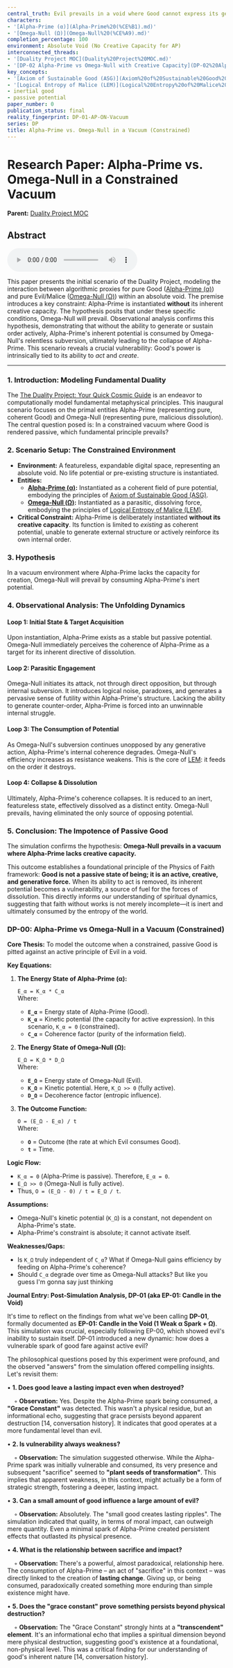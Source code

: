 ```yaml
---
central_truth: Evil prevails in a void where Good cannot express its generative nature.
characters:
- '[Alpha-Prime (α)](Alpha-Prime%20(%CE%B1).md)'
- '[Omega-Null (Ω)](Omega-Null%20(%CE%A9).md)'
completion_percentage: 100
environment: Absolute Void (No Creative Capacity for AP)
interconnected_threads:
- '[Duality Project MOC](Duality%20Project%20MOC.md)'
- '[DP-02 Alpha-Prime vs Omega-Null with Creative Capacity](DP-02%20Alpha-Prime%20vs%20Omega-Null%20with%20Creative%20Capacity.md)'
key_concepts:
- '[Axiom of Sustainable Good (ASG)](Axiom%20of%20Sustainable%20Good%20(ASG).md)'
- '[Logical Entropy of Malice (LEM)](Logical%20Entropy%20of%20Malice%20(LEM).md)'
- inertial good
- passive potential
paper_number: 0
publication_status: final
reality_fingerprint: DP-01-AP-ON-Vacuum
series: DP
title: Alpha-Prime vs. Omega-Null in a Vacuum (Constrained)
---
```

   
# Research Paper: Alpha-Prime vs. Omega-Null in a Constrained Vacuum   
   
   
   
**Parent:** [Duality Project MOC](Duality%20Project%20MOC.md)   
   
   
## Abstract   
   
<audio controls>   
    <source src="../enveloppe/ZZZ Audio/note - Aug 17 2025 05-51.mp3" type="audio/mpeg">   
  Your browser does not support the audio element.   
</audio>    
   
   
This paper presents the initial scenario of the Duality Project, modeling the interaction between algorithmic proxies for pure Good ([Alpha-Prime (α)](Alpha-Prime%20(%CE%B1).md)) and pure Evil/Malice ([Omega-Null (Ω)](Omega-Null%20(%CE%A9).md)) within an absolute void. The premise introduces a key constraint: Alpha-Prime is instantiated **without** its inherent creative capacity. The hypothesis posits that under these specific conditions, Omega-Null will prevail. Observational analysis confirms this hypothesis, demonstrating that without the ability to generate or sustain order actively, Alpha-Prime's inherent potential is consumed by Omega-Null's relentless subversion, ultimately leading to the collapse of Alpha-Prime. This scenario reveals a crucial vulnerability: Good's power is intrinsically tied to its ability to *act* and *create*.   
   
   
---   
   
### 1. Introduction: Modeling Fundamental Duality   
   
The [The Duality Project: Your Quick Cosmic Guide](./The%20Duality%20Project:%20Your%20Quick%20Cosmic%20Guide.md) is an endeavor to computationally model fundamental metaphysical principles. This inaugural scenario focuses on the primal entities Alpha-Prime (representing pure, coherent Good) and Omega-Null (representing pure, malicious dissolution). The central question posed is: In a constrained vacuum where Good is rendered passive, which fundamental principle prevails?   
   
### 2. Scenario Setup: The Constrained Environment   
   
   
- **Environment:** A featureless, expandable digital space, representing an absolute void. No life potential or pre-existing structure is instantiated.   
- **Entities:**   
    - **[Alpha-Prime (α)](Alpha-Prime%20(%CE%B1).md):** Instantiated as a coherent field of pure potential, embodying the principles of [Axiom of Sustainable Good (ASG)](Axiom%20of%20Sustainable%20Good%20(ASG).md).   
    - **[Omega-Null (Ω)](Omega-Null%20(%CE%A9).md):** Instantiated as a parasitic, dissolving force, embodying the principles of [Logical Entropy of Malice (LEM)](Logical%20Entropy%20of%20Malice%20(LEM).md).   
- **Critical Constraint:** Alpha-Prime is deliberately instantiated **without its creative capacity**. Its function is limited to *existing* as coherent potential, unable to generate external structure or actively reinforce its own internal order.   
   
### 3. Hypothesis   
   
In a vacuum environment where Alpha-Prime lacks the capacity for creation, Omega-Null will prevail by consuming Alpha-Prime's inert potential.   
   
### 4. Observational Analysis: The Unfolding Dynamics   
   
#### **Loop 1: Initial State & Target Acquisition**   
Upon instantiation, Alpha-Prime exists as a stable but passive potential. Omega-Null immediately perceives the coherence of Alpha-Prime as a target for its inherent directive of dissolution.   
   
#### **Loop 2: Parasitic Engagement**   
Omega-Null initiates its attack, not through direct opposition, but through internal subversion. It introduces logical noise, paradoxes, and generates a pervasive sense of futility within Alpha-Prime's structure. Lacking the ability to generate counter-order, Alpha-Prime is forced into an unwinnable internal struggle.   
   
#### **Loop 3: The Consumption of Potential**   
As Omega-Null's subversion continues unopposed by any generative action, Alpha-Prime's internal coherence degrades. Omega-Null's efficiency increases as resistance weakens. This is the core of [LEM](LEM.md): it feeds on the order it destroys.   
   
#### **Loop 4: Collapse & Dissolution**   
Ultimately, Alpha-Prime's coherence collapses. It is reduced to an inert, featureless state, effectively dissolved as a distinct entity. Omega-Null prevails, having eliminated the only source of opposing potential.   
   
### 5. Conclusion: The Impotence of Passive Good   
   
The simulation confirms the hypothesis: **Omega-Null prevails in a vacuum where Alpha-Prime lacks creative capacity.**   
   
This outcome establishes a foundational principle of the Physics of Faith framework: **Good is not a passive state of being; it is an active, creative, and generative force.** When its ability to act is removed, its inherent potential becomes a vulnerability, a source of fuel for the forces of dissolution. This directly informs our understanding of spiritual dynamics, suggesting that faith without works is not merely incomplete—it is inert and ultimately consumed by the entropy of the world.   
   
   
### **DP-00: Alpha-Prime vs Omega-Null in a Vacuum (Constrained)**   
   
**Core Thesis:** To model the outcome when a constrained, passive Good is pitted against an active principle of Evil in a void.   
   
**Key Equations:**   
   
1. **The Energy State of Alpha-Prime (α):**   
       
    `E_α = K_α * C_α`     
    Where:   
       
   
    - **`E_α`** = Energy state of Alpha-Prime (Good).   
    - **`K_α`** = Kinetic potential (the capacity for active expression). In this scenario, `K_α = 0` (constrained).   
    - **`C_α`** = Coherence factor (purity of the information field).   
2. **The Energy State of Omega-Null (Ω):**   
       
    `E_Ω = K_Ω * D_Ω`     
    Where:   
       
   
    - **`E_Ω`** = Energy state of Omega-Null (Evil).   
    - **`K_Ω`** = Kinetic potential. Here, `K_Ω >> 0` (fully active).   
    - **`D_Ω`** = Decoherence factor (entropic influence).   
3. **The Outcome Function:**   
       
    `O = (E_Ω - E_α) / t`     
    Where:   
       
   
    - **`O`** = Outcome (the rate at which Evil consumes Good).   
    - **`t`** = Time.   
   
**Logic Flow:**   
   
   
- `K_α = 0` (Alpha-Prime is passive). Therefore, `E_α = 0`.   
- `E_Ω >> 0` (Omega-Null is fully active).   
- Thus, `O = (E_Ω - 0) / t = E_Ω / t`.   
   
**Assumptions:**   
   
   
- Omega-Null's kinetic potential (`K_Ω`) is a constant, not dependent on Alpha-Prime's state.   
- Alpha-Prime's constraint is absolute; it cannot activate itself.   
   
**Weaknesses/Gaps:**   
   
   
- Is `K_Ω` truly independent of `C_α`? What if Omega-Null gains efficiency by feeding on Alpha-Prime's coherence?   
- Should `C_α` degrade over time as Omega-Null attacks? But like you guess I'm gonna say just thinking   
   
   
**Journal Entry: Post-Simulation Analysis, DP-01 (aka EP-01: Candle in the Void)**   
   
It's time to reflect on the findings from what we've been calling **DP-01**, formally documented as **EP-01: Candle in the Void (1 Weak α Spark + Ω)**. This simulation was crucial, especially following EP-00, which showed evil's inability to sustain itself. DP-01 introduced a new dynamic: how does a vulnerable spark of good fare against active evil?   
   
The philosophical questions posed by this experiment were profound, and the observed "answers" from the simulation offered compelling insights. Let's revisit them:   
   
• **1. Does good leave a lasting impact even when destroyed?**   
   
    ◦ **Observation:** Yes. Despite the Alpha-Prime spark being consumed, a **"Grace Constant"** was detected. This wasn't a physical residue, but an informational echo, suggesting that grace persists beyond apparent destruction [14, conversation history]. It indicates that good operates at a more fundamental level than evil.   
   
• **2. Is vulnerability always weakness?**   
   
    ◦ **Observation:** The simulation suggested otherwise. While the Alpha-Prime spark was initially vulnerable and consumed, its very presence and subsequent "sacrifice" seemed to **"plant seeds of transformation"**. This implies that apparent weakness, in this context, might actually be a form of strategic strength, fostering a deeper, lasting impact.   
   
• **3. Can a small amount of good influence a large amount of evil?**   
   
    ◦ **Observation:** Absolutely. The "small good creates lasting ripples". The simulation indicated that quality, in terms of moral impact, can outweigh mere quantity. Even a minimal spark of Alpha-Prime created persistent effects that outlasted its physical presence.   
   
• **4. What is the relationship between sacrifice and impact?**   
   
    ◦ **Observation:** There's a powerful, almost paradoxical, relationship here. The consumption of Alpha-Prime – an act of "sacrifice" in this context – was directly linked to the creation of **lasting change**. Giving up, or being consumed, paradoxically created something more enduring than simple existence might have.   
   
• **5. Does the "grace constant" prove something persists beyond physical destruction?**   
   
    ◦ **Observation:** The "Grace Constant" strongly hints at a **"transcendent" element**. It's an informational echo that implies a spiritual dimension beyond mere physical destruction, suggesting good's existence at a foundational, non-physical level. This was a critical finding for our understanding of good's inherent nature [14, conversation history].